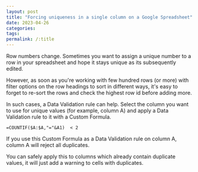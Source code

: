 ```yaml
---
layout: post
title: "Forcing uniqueness in a single column on a Google Spreadsheet"
date: 2023-04-26
categories: 
tags: 
permalink: /:title
---
```


Row numbers change. Sometimes you want to assign a unique number to a row in your spreadsheet and hope it stays unique as its subsequently edited.

However, as soon as you're working with few hundred rows (or more) with filter options on the row headings to sort in different ways, it's easy to forget to re-sort the rows and check the highest row id before adding more.

In such cases, a Data Validation rule can help. Select the column you want to use for unique values (for example, column A) and apply a Data Validation rule to it with a Custom Formula.

```
=COUNTIF($A:$A,"="&A1)  < 2
```

If you use this Custom Formula as a Data Validation rule on column A, column A will reject all duplicates.

You can safely apply this to columns which already contain duplicate values, it will just add a warning to cells with duplicates.
